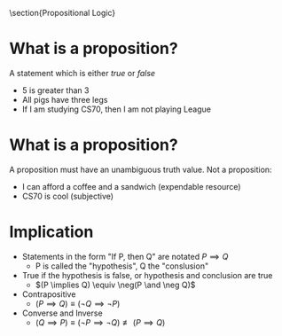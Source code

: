 \section{Propositional Logic}

# What is a proposition?

A statement which is either *true* or *false*

* 5 is greater than 3
* All pigs have three legs
* If I am studying CS70, then I am not playing League

# What is a proposition?

A proposition must have an unambiguous truth value.
Not a proposition:

* I can afford a coffee and a sandwich (expendable resource)
* CS70 is cool (subjective)


# Implication
* Statements in the form "If P, then Q" are notated $P \implies Q$
  * P is called the "hypothesis", Q the "conslusion"
* True if the hypothesis is false, or hypothesis and conclusion are true
  * $(P \implies Q) \equiv \neg(P \and \neg Q)$
* Contrapositive
  * $(P \implies Q) \equiv (\neg Q \implies \neg P)$
* Converse and Inverse
  * $(Q \implies P) \equiv (\neg P \implies \neg Q) \not\equiv (P \implies Q)$


